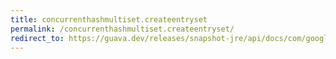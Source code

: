 ```yaml
---
title: concurrenthashmultiset.createentryset
permalink: /concurrenthashmultiset.createentryset/
redirect_to: https://guava.dev/releases/snapshot-jre/api/docs/com/google/common/collect/ConcurrentHashMultiset.html#createEntrySet--
---
```

